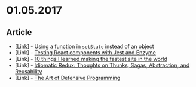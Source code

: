 # 01.05.2017

## Article

- \[Link\] - [Using a function in `setState` instead of an object](https://medium.com/@shopsifter/using-a-function-in-setstate-instead-of-an-object-1f5cfd6e55d1#.iu68zvq6y)
- \[Link\] - [Testing React components with Jest and Enzyme](https://medium.com/@shopsifter/using-a-function-in-setstate-instead-of-an-object-1f5cfd6e55d1#.iu68zvq6y)
- \[Link\] - [10 things I learned making the fastest site in the world](https://hackernoon.com/10-things-i-learned-making-the-fastest-site-in-the-world-18a0e1cdf4a7#.gg5tzq7y3)
- \[Link\] - [Idiomatic Redux: Thoughts on Thunks, Sagas, Abstraction, and Reusability](http://blog.isquaredsoftware.com/2017/01/idiomatic-redux-thoughts-on-thunks-sagas-abstraction-and-reusability/)
- \[Link\] - [The Art of Defensive Programming](https://medium.com/web-engineering-vox/the-art-of-defensive-programming-6789a9743ed4#.bhkqqtncl)


